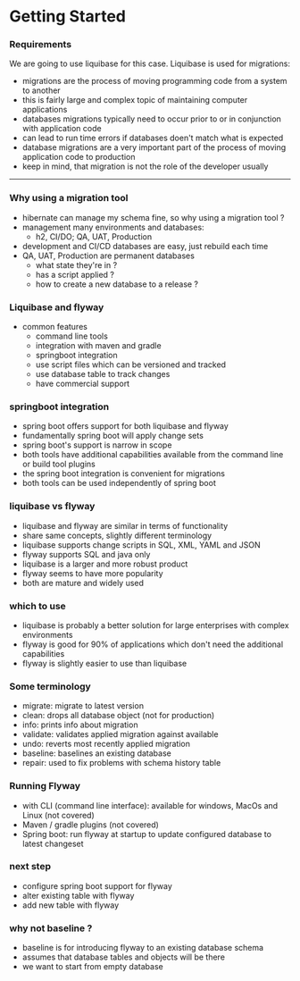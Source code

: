 # Getting Started

### Requirements

We are going to use liquibase for this case. 
Liquibase is used for migrations: 
* migrations are the process of moving programming code from a system to another
* this is fairly large and complex topic of maintaining computer applications
* databases migrations typically need to occur prior to or in conjunction with application code
* can lead to run time errors if databases doen't match what is expected
* database migrations are a very important part of the process of moving application code to production
* keep in mind, that migration is not the role of the developer usually

--------------

### Why using a migration tool

* hibernate can manage my schema fine, so why using a migration tool ?
* management many environments and databases: 
  * h2, CI/DO; QA, UAT, Production
* development and CI/CD databases are easy, just rebuild each time
* QA, UAT, Production are permanent databases
  * what state they're in ?
  * has a script applied ?
  * how to create a new database to a release ?

### Liquibase and flyway 
* common features 
  * command line tools
  * integration with maven and gradle
  * springboot integration
  * use script files which can be versioned and tracked
  * use database table to track changes
  * have commercial support

### springboot integration 
* spring boot offers support for both liquibase and flyway
* fundamentally spring boot will apply change sets
* spring boot's support is narrow in scope
* both tools have additional capabilities available from the command line or build tool plugins
* the spring boot integration is convenient for migrations
* both tools can be used independently of spring boot

### liquibase vs flyway
* liquibase and flyway are similar in terms of functionality
* share same concepts, slightly different terminology
* liquibase supports change scripts in SQL, XML, YAML and JSON
* flyway supports SQL and java only
* liquibase is a larger and more robust product
* flyway seems to have more popularity
* both are mature and widely used

### which to use
* liquibase is probably a better solution for large enterprises with complex environments
* flyway is good for 90% of applications which don't need the additional capabilities
* flyway is slightly easier to use than liquibase

### Some terminology
* migrate: migrate to latest version
* clean: drops all database object (not for production)
* info: prints info about migration 
* validate: validates applied migration against available
* undo: reverts most recently applied migration
* baseline: baselines an existing database
* repair: used to fix problems with schema history table

### Running Flyway
* with CLI (command line interface): available for windows, MacOs and Linux (not covered)
* Maven / gradle plugins (not covered)
* Spring boot: run flyway at startup to update configured database to latest changeset

### next step 
* configure spring boot support for flyway
* alter existing table with flyway 
* add new table with flyway

### why not baseline ?
* baseline is for introducing flyway to an existing database schema
* assumes that database tables and objects will be there
* we want to start from empty database




